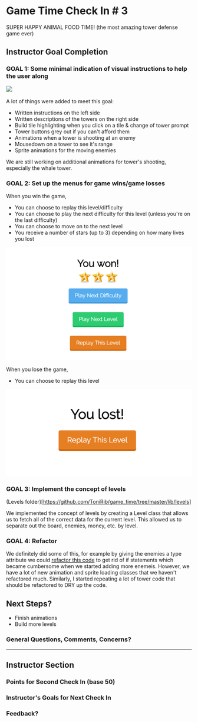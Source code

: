 # Game Time Check In # 3

SUPER HAPPY ANIMAL FOOD TIME! (the most amazing tower defense game ever)

## Instructor Goal Completion

### GOAL 1: Some minimal indication of visual instructions to help the user along

![](http://g.recordit.co/SKpykalgxg.gif)

A lot of things were added to meet this goal:

  - Written instructions on the left side
  - Written descriptions of the towers on the right side
  - Build tile highlighting when you click on a tile & change of tower prompt
  - Tower buttons grey out if you can't afford them
  - Animations when a tower is shooting at an enemy
  - Mousedown on a tower to see it's range
  - Sprite animations for the moving enemies

We are still working on additional animations for tower's shooting, especially the whale tower.

### GOAL 2: Set up the menus for game wins/game losses

When you win the game,

  - You can choose to replay this level/difficulty
  - You can choose to play the next difficulty for this level (unless you're on the last difficulty)
  - You can choose to move on to the next level
  - You receive a number of stars (up to 3) depending on how many lives you lost

![You Win](/1510/module_4_assignments/gametime/toni-rib-and-jordan-lawler/images/you_win.png)

When you lose the game,

  - You can choose to replay this level

![You Lose](/1510/module_4_assignments/gametime/toni-rib-and-jordan-lawler/images/you_lose.png)

### GOAL 3: Implement the concept of levels

(Levels folder)[https://github.com/ToniRib/game_time/tree/master/lib/levels]

We implemented the concept of levels by creating a Level class that allows us to fetch all of the correct data for the current level. This allowed us to separate out the board, enemies, money, etc. by level.

### GOAL 4: Refactor

We definitely did some of this, for example by giving the enemies a type attribute we could [refactor this code](https://github.com/ToniRib/game_time/blob/d0a62426a64bf9bb4022dce39caae1de046c7fff/lib/engine.js#L74-L78) to get rid of if statements which became cumbersome when we started adding more enemeis. However, we have a lot of new animation and sprite loading classes that we haven't refactored much. Similarly, I started repeating a lot of tower code that should be refactored to DRY up the code.

## Next Steps?

- Finish animations
- Build more levels

### General Questions, Comments, Concerns?

-----

## Instructor Section

### Points for Second Check In (base 50)

### Instructor's Goals for Next Check In

### Feedback?

